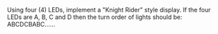 Using four (4) LEDs, implement a "Knight Rider" style display.
If the four LEDs are A, B, C and D then the turn order of lights should be: ABCDCBABC……
